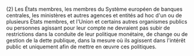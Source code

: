 (2) Les États membres, les membres du Système européen de banques centrales, les ministères et autres agences et entités ad hoc d'un ou de plusieurs États membres, et l'Union et certains autres organismes publics ou personnes agissant pour leur compte ne devraient pas subir de restrictions dans la conduite de leur politique monétaire, de change ou de gestion de la dette publique, dans la mesure où ils agissent dans l'intérêt public et uniquement afin de mettre en œuvre ces politiques.